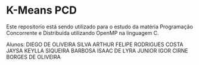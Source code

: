 # K-Means PCD

Este repositorio está sendo utilizado para o estudo da matéria Programação Concorrente e Distribuída utilizando OpenMP na linguagem C.

Alunos: 
DIEGO DE OLIVEIRA SILVA
ARTHUR FELIPE RODRIGUES COSTA
JAYSA KEYLLA SIQUEIRA BARBOSA
ISAAC DE LYRA JUNIOR
IGOR CIRNE BORGES DE OLIVEIRA


